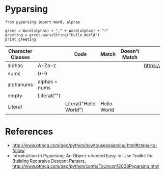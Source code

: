 # Pyparsing

```
from pyparsing import Word, alphas

greet = Word(alphas) + "," + Word(alphas) + "!"
greeting = greet.parseString("Hello World")
print greeting
```

| Character Classes |               | Code                   | Match       | Doesn't Match | Code                   |
|-------------------|---------------|------------------------|-------------|---------------|------------------------|
|  alphas           | A-Za-z        |                        |             |               | https://repl.it/LIFJ/2 |
| nums              | 0-9           |                        |             |               |                        |
| alphanums         | alphas + nums |                        |             |               |                        |
| empty             | Literal("")   |                        |             |               |                        |
| Literal           |               | Literal("Hello World") | Hello World |               |                        |

# References

* http://www.ptmcg.com/geo/python/howtousepyparsing.html#steps-to-follow
* Introduction to Pyparsing: An Object-oriented Easy-to-Use Toolkit for Building Recursive Descent Parsers, http://www.ptmcg.com/geo/python/confs/TxUnconf2008Pyparsing.html
